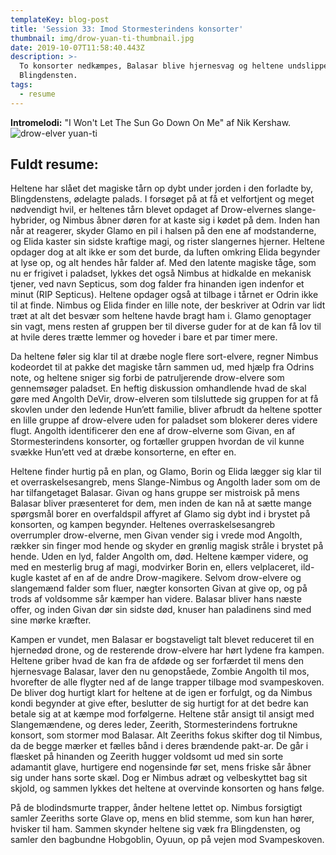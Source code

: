 ```yaml
---
templateKey: blog-post
title: 'Session 33: Imod Stormesterindens konsorter'
thumbnail: img/drow-yuan-ti-thumbnail.jpg
date: 2019-10-07T11:58:40.443Z
description: >-
  To konsorter nedkæmpes, Balasar blive hjernesvag og heltene undslipper
  Blingdensten.
tags:
  - resume
---
```

**Intromelodi:** "I Won't Let The Sun Go Down On Me" af Nik Kershaw.
![drow-elver yuan-ti](/img/drow-yuan-ti.jpg)

## Fuldt resume:

Heltene har slået det magiske tårn op dybt under jorden i den forladte by, Blingdenstens, ødelagte palads. I forsøget på at få et velfortjent og meget nødvendigt hvil, er heltenes tårn blevet opdaget af Drow-elvernes slange-hybrider, og Nimbus åbner døren for at kaste sig i kødet på dem. Inden han når at reagerer, skyder Glamo en pil i halsen på den ene af modstanderne, og Elida kaster sin sidste kraftige magi, og rister slangernes hjerner. Heltene opdager dog at alt ikke er som det burde, da luften omkring Elida begynder at lyse op, og alt hendes hår falder af. Med den latente magiske tåge, som nu er frigivet i paladset, lykkes det også Nimbus at hidkalde en mekanisk tjener, ved navn Septicus, som dog falder fra hinanden igen indenfor et minut (RIP Septicus). Heltene opdager også at tilbage i tårnet er Odrin ikke til at finde. Nimbus og Elida finder en lille note, der beskriver at Odrin var lidt træt at alt det besvær som heltene havde bragt ham i. Glamo genoptager sin vagt, mens resten af gruppen ber til diverse guder for at de kan få lov til at hvile deres trætte lemmer og hoveder i bare et par timer mere.

Da heltene føler sig klar til at dræbe nogle flere sort-elvere, regner Nimbus kodeordet til at pakke det magiske tårn sammen ud, med hjælp fra Odrins note, og heltene sniger sig forbi de patruljerende drow-elvere som gennemsøger paladset. En heftig diskussion omhandlende hvad de skal gøre med Angolth DeVir, drow-elveren som tilsluttede sig gruppen for at få skovlen under den ledende Hun’ett familie, bliver afbrudt da heltene spotter en lille gruppe af drow-elvere uden for paladset som blokerer deres videre flugt. Angolth identificerer den ene af drow-elverne som Givan, en af Stormesterindens konsorter, og fortæller gruppen hvordan de vil kunne svække Hun’ett ved at dræbe konsorterne, en efter en.

Heltene finder hurtig på en plan, og Glamo, Borin og Elida lægger sig klar til et overraskelsesangreb, mens Slange-Nimbus og Angolth lader som om de har tilfangetaget Balasar. Givan og hans gruppe ser mistroisk på mens Balasar bliver præsenteret for dem, men inden de kan nå at sætte mange spørgsmål borer en overfaldspil affyret af Glamo sig dybt ind i brystet på konsorten, og kampen begynder. Heltenes overraskelsesangreb overrumpler drow-elverne, men Givan vender sig i vrede mod Angolth, rækker sin finger mod hende og skyder en grønlig magisk stråle i brystet på hende. Uden en lyd, falder Angolth om, død. Heltene kæmper videre, og med en mesterlig brug af magi, modvirker Borin en, ellers velplaceret, ild-kugle kastet af en af de andre Drow-magikere. Selvom drow-elvere og slangemænd falder som fluer, nægter konsorten Givan at give op, og på trods af voldsomme sår kæmper han videre. Balasar bliver hans næste offer, og inden Givan dør sin sidste død, knuser han paladinens sind med sine mørke kræfter.

Kampen er vundet, men Balasar er bogstaveligt talt blevet reduceret til en hjernedød drone, og de resterende drow-elvere har hørt lydene fra kampen. Heltene griber hvad de kan fra de afdøde og ser forfærdet til mens den hjernesvage Balasar, laver den nu genopståede, Zombie Angolth til mos, hvorefter de alle flygter ned af de lange trapper tilbage mod svampeskoven. De bliver dog hurtigt klart for heltene at de igen er forfulgt, og da Nimbus kondi begynder at give efter, beslutter de sig hurtigt for at det bedre kan betale sig at at kæmpe mod forfølgerne.
Heltene står ansigt til ansigt med Slangemændene, og deres leder, Zeerith, Stormesterindens fortrukne konsort, som stormer mod Balasar. Alt Zeeriths fokus skifter dog til Nimbus, da de begge mærker et fælles bånd i deres brændende pakt-ar. De går i flæsket på hinanden og Zeerith hugger voldsomt ud med sin sorte adamantit glave, hurtigere end nogensinde før set, mens friske sår åbner sig under hans sorte skæl. Dog er Nimbus adræt og velbeskyttet bag sit skjold, og sammen lykkes det heltene at overvinde konsorten og hans følge.

På de blodindsmurte trapper, ånder heltene lettet op. Nimbus forsigtigt samler Zeeriths sorte Glave op, mens en blid stemme, som kun han hører, hvisker til ham. Sammen skynder heltene sig væk fra Blingdensten, og samler den bagbundne Hobgoblin, Oyuun, op på vejen mod Svampeskoven.
